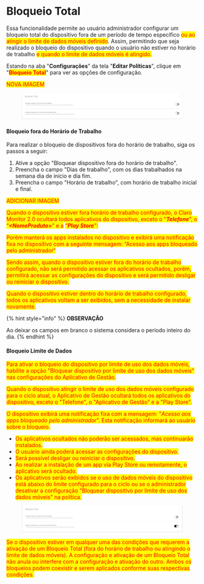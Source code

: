 # Bloqueio Total

Essa funcionalidade permite ao usuário administrador configurar um bloqueio total do dispositivo fora de um período de tempo específico <mark style="color:red;">ou ao atingir o limite de dados móveis definido</mark>. Assim, permitindo que seja realizado o bloqueio do dispositivo quando o usuário não estiver no horário de trabalho <mark style="color:red;">e quando o limite de dados móveis é atingido.</mark>

Estando na aba "**Configurações**" da tela "**Editar Políticas**", clique em "<mark style="color:red;">**Bloqueio Total**</mark>" para ver as opções de configuração.

<mark style="color:red;">NOVA IMAGEM</mark>

<figure><img src="../../../../../.gitbook/assets/image (249).png" alt=""><figcaption></figcaption></figure>

#### Bloqueio fora do Horário de Trabalho

Para realizar o bloqueio de dispositivos fora do horário de trabalho, siga os passos a seguir:

1. Ative a opção "Bloquear dispositivo fora do horário de trabalho".
2. Preencha o campo "Dias de trabalho", com os dias trabalhados na semana dia de início e dia fim.
3. Preencha o campo "Horário de trabalho", com horário de trabalho inicial e final.

<mark style="color:red;">ADICIONAR IMAGEM</mark>

<mark style="color:red;">Quando o dispositivo estiver fora horário de trabalho configurado, o Claro Monitor 2.0 ocultará todos aplicativos do dispositivo, exceto o "</mark>_<mark style="color:red;">**Telefone**</mark>_<mark style="color:red;">", o “</mark>_<mark style="color:red;">**\<NomeProduto>**</mark>_<mark style="color:red;">" e a</mark> <mark style="color:red;"></mark>_<mark style="color:red;">“</mark><mark style="color:red;">**Play Store**</mark><mark style="color:red;">"</mark>_<mark style="color:red;">:</mark>

<mark style="color:red;">Porém manterá os apps instalados no dispositivo e exibirá uma notificação fixa no dispositivo com a seguinte mensagem: “Acesso aos apps bloqueado pelo administrador“</mark>

<mark style="color:red;">Sendo assim, quando o dispositivo estiver fora do horário de trabalho configurado, não será permitido acessar os aplicativos ocultados, porém, permitirá acessar as configurações do dispositivo e será permitido desligar ou reiniciar o dispositivo.</mark>

<mark style="color:red;">Quando o dispositivo estiver dentro do horário de trabalho configurado, todos os aplicativos voltam a ser exibidos, sem a necessidade de instalar novamente.</mark>

{% hint style="info" %}
**OBSERVAÇÃO**

Ao deixar os campos em branco o sistema considera o período inteiro do dia.
{% endhint %}

#### Bloqueio Limite de Dados

<mark style="color:red;">Para ativar o bloqueio do dispositivo por limite de uso dos dados móveis, habilite a opção "Bloquear dispositivo por limite de uso dos dados móveis" nas configurações do Aplicativo de Gestão.</mark>

<mark style="color:red;">Quando o dispositivo atingir o limite de uso dos dados móveis configurado para o ciclo atual, o Aplicativo de Gestão ocultará todos os aplicativos do dispositivo, exceto o "Telefone", o "Aplicativo de Gestão" e a "Play Store".</mark>

<mark style="color:red;">O dispositivo exibirá uma notificação fixa com a mensagem: "</mark>_<mark style="color:red;">Acesso aos apps bloqueado pelo administrador</mark>_<mark style="color:red;">". Esta notificação informará ao usuário sobre o bloqueio.</mark>

* <mark style="color:red;">Os aplicativos ocultados não poderão ser acessados, mas continuarão instalados.</mark>
* <mark style="color:red;">O usuário ainda poderá acessar as configurações do dispositivo.</mark>
* <mark style="color:red;">Será possível desligar ou reiniciar o dispositivo.</mark>
* <mark style="color:red;">Ao realizar a instalação de um app via Play Store ou remotamente, o aplicativo será ocultado.</mark>
* <mark style="color:red;">Os aplicativos serão exibidos se o uso de dados móveis do dispositivo está abaixo do limite configurado para o ciclo ou se o administrador desativar a configuração "Bloquear dispositivo por limite de uso dos dados móveis" na política.</mark>

<figure><img src="../../../../../.gitbook/assets/image (251).png" alt=""><figcaption></figcaption></figure>

<mark style="color:red;">Se o dispositivo estiver em qualquer uma das condições que requerem a ativação de um Bloqueio Total (fora do horário de trabalho ou atingindo o limite de dados móveis). A configuração e ativação de um Bloqueio Total não anula ou interfere com a configuração e ativação do outro. Ambos os bloqueios podem coexistir e serem aplicados conforme suas respectivas condições.</mark>
